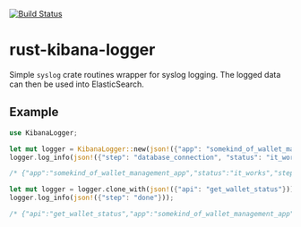 [![Build Status](https://travis-ci.org/jean553/rust-kibana-logger.svg?branch=master)](https://travis-ci.org/jean553/rust-kibana-logger)

# rust-kibana-logger

Simple `syslog` crate routines wrapper for syslog logging.
The logged data can then be used into ElasticSearch.

## Example

```rust
use KibanaLogger;

let mut logger = KibanaLogger::new(json!({"app": "somekind_of_wallet_management_app"}));
logger.log_info(json!({"step": "database_connection", "status": "it_works"}));

/* {"app":"somekind_of_wallet_management_app","status":"it_works","step":"database_connection"} */

let mut logger = logger.clone_with(json!({"api": "get_wallet_status"}));
logger.log_info(json!({"step": "done"}));

/* {"api":"get_wallet_status","app":"somekind_of_wallet_management_app","step":"done"} */
```
